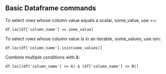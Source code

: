 
## Basic Dataframe commands

To select rows whose column value equals a scalar, some_value, use ==:
```
df.loc[df['column_name'] == some_value]
```
To select rows whose column value is in an iterable, some_values, use isin:

```
df.loc[df['column_name'].isin(some_values)]
```
Combine multiple conditions with &:

```
df.loc[(df['column_name'] >= A) & (df['column_name'] <= B)]
```